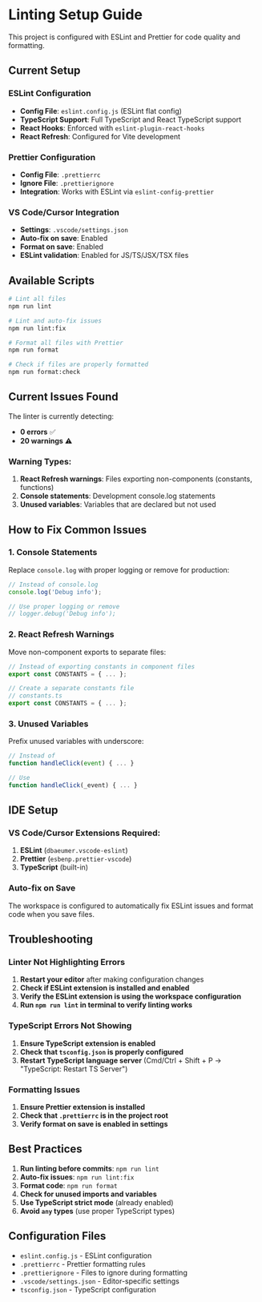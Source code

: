 # Linting Setup Guide

This project is configured with ESLint and Prettier for code quality and formatting.

## Current Setup

### ESLint Configuration
- **Config File**: `eslint.config.js` (ESLint flat config)
- **TypeScript Support**: Full TypeScript and React TypeScript support
- **React Hooks**: Enforced with `eslint-plugin-react-hooks`
- **React Refresh**: Configured for Vite development

### Prettier Configuration
- **Config File**: `.prettierrc`
- **Ignore File**: `.prettierignore`
- **Integration**: Works with ESLint via `eslint-config-prettier`

### VS Code/Cursor Integration
- **Settings**: `.vscode/settings.json`
- **Auto-fix on save**: Enabled
- **Format on save**: Enabled
- **ESLint validation**: Enabled for JS/TS/JSX/TSX files

## Available Scripts

```bash
# Lint all files
npm run lint

# Lint and auto-fix issues
npm run lint:fix

# Format all files with Prettier
npm run format

# Check if files are properly formatted
npm run format:check
```

## Current Issues Found

The linter is currently detecting:
- **0 errors** ✅
- **20 warnings** ⚠️

### Warning Types:
1. **React Refresh warnings**: Files exporting non-components (constants, functions)
2. **Console statements**: Development console.log statements
3. **Unused variables**: Variables that are declared but not used

## How to Fix Common Issues

### 1. Console Statements
Replace `console.log` with proper logging or remove for production:
```typescript
// Instead of console.log
console.log('Debug info');

// Use proper logging or remove
// logger.debug('Debug info');
```

### 2. React Refresh Warnings
Move non-component exports to separate files:
```typescript
// Instead of exporting constants in component files
export const CONSTANTS = { ... };

// Create a separate constants file
// constants.ts
export const CONSTANTS = { ... };
```

### 3. Unused Variables
Prefix unused variables with underscore:
```typescript
// Instead of
function handleClick(event) { ... }

// Use
function handleClick(_event) { ... }
```

## IDE Setup

### VS Code/Cursor Extensions Required:
1. **ESLint** (`dbaeumer.vscode-eslint`)
2. **Prettier** (`esbenp.prettier-vscode`)
3. **TypeScript** (built-in)

### Auto-fix on Save
The workspace is configured to automatically fix ESLint issues and format code when you save files.

## Troubleshooting

### Linter Not Highlighting Errors
1. **Restart your editor** after making configuration changes
2. **Check if ESLint extension is installed and enabled**
3. **Verify the ESLint extension is using the workspace configuration**
4. **Run `npm run lint` in terminal to verify linting works**

### TypeScript Errors Not Showing
1. **Ensure TypeScript extension is enabled**
2. **Check that `tsconfig.json` is properly configured**
3. **Restart TypeScript language server** (Cmd/Ctrl + Shift + P → "TypeScript: Restart TS Server")

### Formatting Issues
1. **Ensure Prettier extension is installed**
2. **Check that `.prettierrc` is in the project root**
3. **Verify format on save is enabled in settings**

## Best Practices

1. **Run linting before commits**: `npm run lint`
2. **Auto-fix issues**: `npm run lint:fix`
3. **Format code**: `npm run format`
4. **Check for unused imports and variables**
5. **Use TypeScript strict mode** (already enabled)
6. **Avoid `any` types** (use proper TypeScript types)

## Configuration Files

- `eslint.config.js` - ESLint configuration
- `.prettierrc` - Prettier formatting rules
- `.prettierignore` - Files to ignore during formatting
- `.vscode/settings.json` - Editor-specific settings
- `tsconfig.json` - TypeScript configuration 